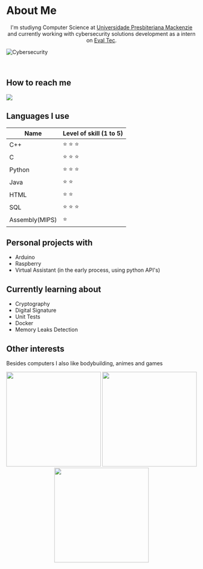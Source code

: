 # About Me

<p style="text-align: center;">I'm studiyng Computer Science at <a href="https://www.mackenzie.br/graduacao/sao-paulo-higienopolis/ciencia-da-computacao/">Universidade Presbiteriana Mackenzie</a>
 and currently working with cybersecurity solutions development as a intern on <a href="https://www.evaltec.com.br/">Eval Tec</a>.<p>

![Cybersecurity](https://user-images.githubusercontent.com/54750022/125212181-073d0f00-e282-11eb-99d4-ffef5ce17293.jpeg)

<br>

## How to reach me
[<img src="https://user-images.githubusercontent.com/54750022/125212511-45d3c900-e284-11eb-8437-cd1e89215282.png">](https://www.linkedin.com/in/olavo-m/)

## Languages I use
Name | Level of skill (1 to  5) |
---|---
C++ | :star: :star: :star:
C | :star: :star: :star:
Python | :star: :star: :star:
Java | :star: :star:
HTML | :star: :star:
SQL | :star: :star: :star:
Assembly(MIPS) | :star:

## Personal projects with
* Arduino
* Raspberry
* Virtual Assistant (in the early process, using python API's)

## Currently learning about
* Cryptography
* Digital Signature
* Unit Tests
* Docker
* Memory Leaks Detection

## Other interests
Besides computers I also like bodybuilding, animes and games
<p align="center">
    <img src="https://user-images.githubusercontent.com/54750022/125213870-90584400-e28a-11eb-91a8-8e471fd4b000.jpg" width=250>
    <img src="https://user-images.githubusercontent.com/54750022/125213691-b92c0980-e289-11eb-8abd-22ca69ceba24.jpg" width=250>
    <img src="https://user-images.githubusercontent.com/54750022/125213877-9c440600-e28a-11eb-8205-9eb271ea52cd.jpg" width=250>
<p>


